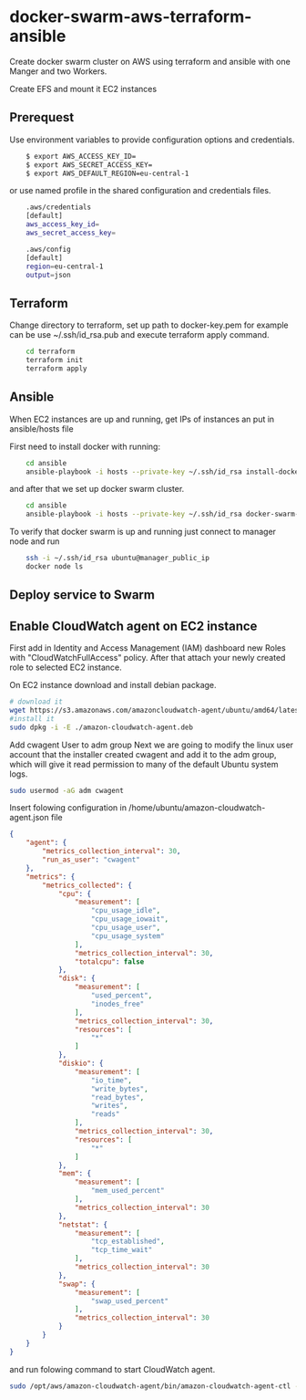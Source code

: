 # docker-swarm-aws-terraform-ansible
Create docker swarm cluster on AWS using terraform and ansible with one Manger and two Workers.

Create EFS and mount it EC2 instances

## Prerequest

Use environment variables to provide configuration options and credentials.
```bash
    $ export AWS_ACCESS_KEY_ID=
    $ export AWS_SECRET_ACCESS_KEY=
    $ export AWS_DEFAULT_REGION=eu-central-1
```
or use named profile in the shared configuration and credentials files.
```bash
    .aws/credentials
    [default]
    aws_access_key_id=
    aws_secret_access_key=

    .aws/config
    [default]
    region=eu-central-1
    output=json
```

## Terraform

Change directory to terraform, set up path to docker-key.pem for example can be use ~/.ssh/id_rsa.pub
and execute terraform apply command.
```bash
    cd terraform
    terraform init
    terraform apply
```

## Ansible

When EC2 instances are up and running, get IPs of instances an put in ansible/hosts file

First need to install docker with running:
```bash
    cd ansible
    ansible-playbook -i hosts --private-key ~/.ssh/id_rsa install-docker-playbook.yaml
```
and after that we set up docker swarm cluster.
```bash
    cd ansible
    ansible-playbook -i hosts --private-key ~/.ssh/id_rsa docker-swarm-init-playbook.yaml
```

To verify that docker swarm is up and running just connect to manager node and run
```bash
    ssh -i ~/.ssh/id_rsa ubuntu@manager_public_ip
    docker node ls
```

## Deploy service to Swarm


## Enable CloudWatch agent on EC2 instance

First add in Identity and Access Management (IAM) dashboard new Roles with "CloudWatchFullAccess" policy.
After that attach your newly created role to selected EC2 instance.

On EC2 instance download and install debian package.
```bash
# download it
wget https://s3.amazonaws.com/amazoncloudwatch-agent/ubuntu/amd64/latest/amazon-cloudwatch-agent.deb
#install it
sudo dpkg -i -E ./amazon-cloudwatch-agent.deb
```

Add cwagent User to adm group
Next we are going to modify the linux user account that the installer created cwagent and add it to the adm group,
which will give it read permission to many of the default Ubuntu system logs.
```bash
sudo usermod -aG adm cwagent
```

Insert folowing configuration in /home/ubuntu/amazon-cloudwatch-agent.json file

```json
{
	"agent": {
		"metrics_collection_interval": 30,
		"run_as_user": "cwagent"
	},
	"metrics": {
		"metrics_collected": {
			"cpu": {
				"measurement": [
					"cpu_usage_idle",
					"cpu_usage_iowait",
					"cpu_usage_user",
					"cpu_usage_system"
				],
				"metrics_collection_interval": 30,
				"totalcpu": false
			},
			"disk": {
				"measurement": [
					"used_percent",
					"inodes_free"
				],
				"metrics_collection_interval": 30,
				"resources": [
					"*"
				]
			},
			"diskio": {
				"measurement": [
					"io_time",
					"write_bytes",
					"read_bytes",
					"writes",
					"reads"
				],
				"metrics_collection_interval": 30,
				"resources": [
					"*"
				]
			},
			"mem": {
				"measurement": [
					"mem_used_percent"
				],
				"metrics_collection_interval": 30
			},
			"netstat": {
				"measurement": [
					"tcp_established",
					"tcp_time_wait"
				],
				"metrics_collection_interval": 30
			},
			"swap": {
				"measurement": [
					"swap_used_percent"
				],
				"metrics_collection_interval": 30
			}
		}
	}
}
```

and run folowing command to start CloudWatch agent.
```bash
sudo /opt/aws/amazon-cloudwatch-agent/bin/amazon-cloudwatch-agent-ctl -a fetch-config -m ec2 -s -c file:/home/ubuntu/amazon-cloudwatch-agent.json
```
